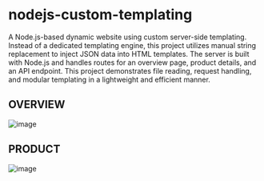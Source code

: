 # nodejs-custom-templating
A Node.js-based dynamic website using custom server-side templating. Instead of a dedicated templating engine, this project utilizes manual string replacement to inject JSON data into HTML templates. The server is built with Node.js and handles routes for an overview page, product details, and an API endpoint. This project demonstrates file reading, request handling, and modular templating in a lightweight and efficient manner.

## OVERVIEW
![image](https://github.com/user-attachments/assets/ed70ac57-81fc-43a1-8015-2f367dc3231a)

## PRODUCT
![image](https://github.com/user-attachments/assets/feb93189-4634-445e-bc69-7ce4e296e57e)

